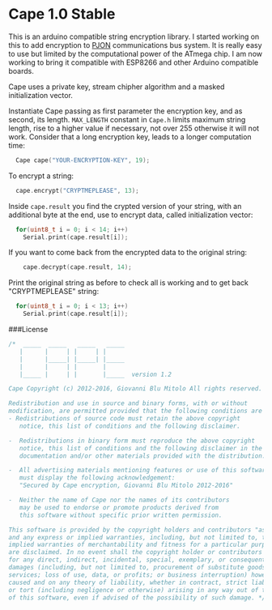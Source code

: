 Cape 1.0 Stable
====
This is an arduino compatible string encryption library. I started working on this to add encryption to [PJON](https://github.com/gioblu/PJON) communications bus system. It is really easy to use but limited by the computational power of the ATmega chip. I am now working to bring it compatible with ESP8266 and other Arduino compatible boards.

Cape uses a private key, stream chipher algorithm and a masked initialization vector.

Instantiate Cape passing as first parameter the encryption key, and as second, its length. `MAX_LENGTH` constant in `Cape.h` limits maximum string length, rise to a higher value if necessary, not over 255 otherwise it will not work. Consider that a long encryption key, leads to a longer computation time:
```cpp  
  Cape cape("YOUR-ENCRYPTION-KEY", 19);
```
To encrypt a string:
```cpp  
  cape.encrypt("CRYPTMEPLEASE", 13);
```
Inside `cape.result` you find the crypted version of your string, with an additional byte at the end, use to encrypt data, called initialization vector:
```cpp  
  for(uint8_t i = 0; i < 14; i++)
    Serial.print(cape.result[i]);
```
If you want to come back from the encrypted data to the original string:
```cpp  
    cape.decrypt(cape.result, 14);
```
Print the original string as before to check all is working and to get back "CRYPTMEPLEASE" string:
```cpp  
  for(uint8_t i = 0; i < 13; i++)
    Serial.print(cape.result[i]);
```

###License

```cpp  
/*  _____  _____   _____   _____
   |      |     | |     | |
   |      |_____| |_____| |_____
   |      |     | |       |
   |_____ |     | |       |_____  version 1.2

Cape Copyright (c) 2012-2016, Giovanni Blu Mitolo All rights reserved.

Redistribution and use in source and binary forms, with or without
modification, are permitted provided that the following conditions are met:
- Redistributions of source code must retain the above copyright
   notice, this list of conditions and the following disclaimer.

-  Redistributions in binary form must reproduce the above copyright
   notice, this list of conditions and the following disclaimer in the
   documentation and/or other materials provided with the distribution.

-  All advertising materials mentioning features or use of this software
   must display the following acknowledgement:
   "Secured by Cape encryption, Giovanni Blu Mitolo 2012-2016"

-  Neither the name of Cape nor the names of its contributors
   may be used to endorse or promote products derived from
   this software without specific prior written permission.

This software is provided by the copyright holders and contributors "as is"
and any express or implied warranties, including, but not limited to, the
implied warranties of merchantability and fitness for a particular purpose
are disclaimed. In no event shall the copyright holder or contributors be liable
for any direct, indirect, incidental, special, exemplary, or consequential
damages (including, but not limited to, procurement of substitute goods or
services; loss of use, data, or profits; or business interruption) however
caused and on any theory of liability, whether in contract, strict liability,
or tort (including negligence or otherwise) arising in any way out of the use
of this software, even if advised of the possibility of such damage. */
```
